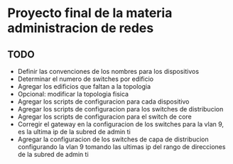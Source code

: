 # Proyecto final de la materia administracion de redes

## TODO
  * Definir las convenciones de los nombres para los dispositivos
  * Determinar el numero de switches por edificio
  * Agregar los edificios que faltan a la topologia
  * Opcional: modificar la topologia fisica
  * Agregar los scripts de configuracion para cada dispositivo
  * Agregar los scripts de configuracion para los switches de distribucion
  * Agregar los scripts de configuracion para el switch de core
  * Corregir el gateway en la configuracion de los switches para la vlan 9, es la ultima ip de la subred de admin ti
  * Agregar la configuracion de los switches de capa de distribucion configurando la vlan 9 tomando las ultimas ip del rango de direcciones de la subred de admin ti
